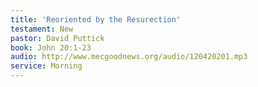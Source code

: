 ```yaml
---
title: 'Reoriented by the Resurection'  
testament: New
pastor: David Puttick
book: John 20:1-23
audio: http://www.mecgoodnews.org/audio/120420201.mp3
service: Morning
---
```

